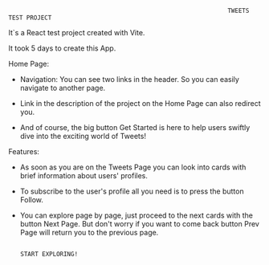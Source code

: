                                                                  TWEETS TEST PROJECT

It`s a React test project created with Vite.

It took 5 days to create this App.

Home Page:

- Navigation: You can see two links in the header. So you can easily navigate to another page.

- Link in the description of the project on the Home Page can also redirect you.

- And of course, the big button Get Started is here to help users swiftly dive into the exciting world of Tweets!

Features:

- As soon as you are on the Tweets Page you can look into cards with brief information about users' profiles.

- To subscribe to the user's profile all you need is to press the button Follow.

- You can explore page by page, just proceed to the next cards with the button Next Page. But don't worry if you want to come back button Prev Page will return you to the previous page.



                                                                       START EXPLORING!
